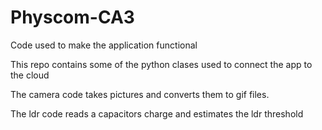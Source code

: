 # Physcom-CA3
Code used to make the application functional

This repo contains some of the python clases used to connect the app to the cloud

The camera code takes pictures and converts them to gif files.

The ldr code reads a capacitors charge and estimates the ldr threshold


